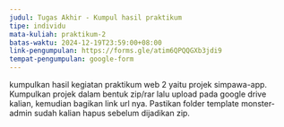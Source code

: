 ```yaml
---
judul: Tugas Akhir - Kumpul hasil praktikum
tipe: individu
mata-kuliah: praktikum-2
batas-waktu: 2024-12-19T23:59:00+08:00
link-pengumpulan: https://forms.gle/atim6QPQQGXb3jdi9
tempat-pengumpulan: google-form
---
```


kumpulkan hasil kegiatan praktikum web 2 yaitu projek simpawa-app. Kumpulkan projek dalam bentuk zip/rar lalu upload pada google drive kalian, kemudian bagikan link url nya. Pastikan folder template monster-admin sudah kalian hapus sebelum dijadikan zip.
